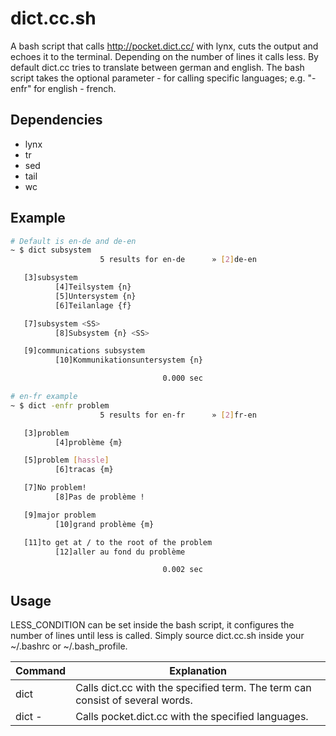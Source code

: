 # dict.cc.sh

A bash script that calls <http://pocket.dict.cc/> with lynx, cuts the output and
echoes it to the terminal. Depending on the number of lines it calls less. By 
default dict.cc tries to translate between german and english. The bash script
takes the optional parameter -<from><to>  for calling specific languages; e.g. 
"-enfr" for english - french.

## Dependencies

- lynx
- tr
- sed
- tail
- wc

## Example

```bash
# Default is en-de and de-en
~ $ dict subsystem
                    5 results for en-de      » [2]de-en

   [3]subsystem
          [4]Teilsystem {n}
          [5]Untersystem {n}
          [6]Teilanlage {f}

   [7]subsystem <SS>
          [8]Subsystem {n} <SS>

   [9]communications subsystem
          [10]Kommunikationsuntersystem {n}

                                  0.000 sec

# en-fr example
~ $ dict -enfr problem
                    5 results for en-fr      » [2]fr-en

   [3]problem
          [4]problème {m}

   [5]problem [hassle]
          [6]tracas {m}

   [7]No problem!
          [8]Pas de problème !

   [9]major problem
          [10]grand problème {m}

   [11]to get at / to the root of the problem
          [12]aller au fond du problème

                                  0.002 sec
```

## Usage

LESS\_CONDITION can be set inside the bash script, it configures the number of 
lines until less is called. Simply source dict.cc.sh inside your ~/.bashrc 
or ~/.bash\_profile. 

Command | Explanation
------------ | -------------
dict <term> | Calls dict.cc with the specified term. The term can consist of several words.
dict -<from><to> <term> | Calls pocket.dict.cc with the specified languages.


